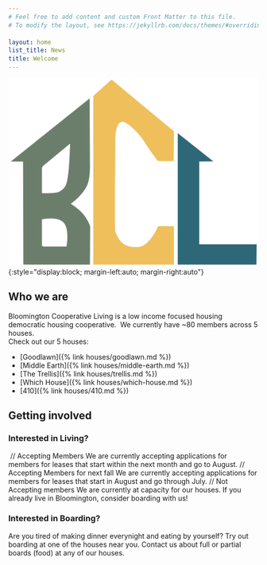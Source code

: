 ```yaml
---
# Feel free to add content and custom Front Matter to this file.
# To modify the layout, see https://jekyllrb.com/docs/themes/#overriding-theme-defaults

layout: home
list_title: News
title: Welcome
---
```


![Bloomington Cooperative Living](/assets/bcl-logo.png){:style="display:block; margin-left:auto; margin-right:auto"}

## Who we are

Bloomington Cooperative Living is a low income focused housing democratic housing cooperative.
​
We currently have ~80 members across 5 houses.  
Check out our 5 houses:

- [Goodlawn]({% link houses/goodlawn.md %})
- [Middle Earth]({% link houses/middle-earth.md %})
- [The Trellis]({% link houses/trellis.md %})
- [Which House]({% link houses/which-house.md %})
- [410]({% link houses/410.md %})

## Getting involved

### Interested in Living?

​
// Accepting Members
We are currently accepting applications for members for leases that start within the next month and go to August.
// Accepting Members for next fall
We are currently accepting applications for members for leases that start in August and go through July.
// Not Accepting members
We are currently at capacity for our houses. If you already live in Bloomington, consider boarding with us!
​

### Interested in Boarding?

Are you tired of making dinner everynight and eating by yourself?
Try out boarding at one of the houses near you.
Contact us about full or partial boards (food) at any of our houses.
